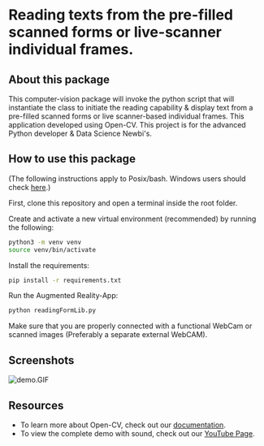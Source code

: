 # Reading texts from the pre-filled scanned forms or live-scanner individual frames.

## About this package

This computer-vision package will invoke the python script that will instantiate the class to initiate the reading capability & display text from a pre-filled scanned forms or live scanner-based individual frames. This application developed using Open-CV. This project is for the advanced Python developer & Data Science Newbi's.


## How to use this package

(The following instructions apply to Posix/bash. Windows users should check
[here](https://docs.python.org/3/library/venv.html).)

First, clone this repository and open a terminal inside the root folder.

Create and activate a new virtual environment (recommended) by running
the following:

```bash
python3 -m venv venv
source venv/bin/activate
```

Install the requirements:

```bash
pip install -r requirements.txt
```

Run the Augmented Reality-App:

```bash
python readingFormLib.py
```

Make sure that you are properly connected with a functional WebCam or scanned images (Preferably a separate external WebCAM).

## Screenshots

![demo.GIF](demo.GIF)

## Resources

- To learn more about Open-CV, check out our [documentation](https://opencv.org/opencv-free-course/).
- To view the complete demo with sound, check out our [YouTube Page](https://youtu.be/5h53TB7RUMs).
